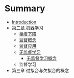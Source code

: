 # Summary

* [Introduction](README.md)
* [第二章 机器学习](chapter1.md)
  * [梯度下降](chapter1/ti-du-xia-jiang.md)
  * [监督概念](chapter1/gai-nian.md)
  * [监督应用](chapter1/ying-yong.md)
  * [无监督学习](chapter1/wu-jian-du-xue-xi.md)
    * [无监督学习概念](chapter1/wu-jian-du-xue-xi/wu-jian-du-xue-xi-gai-nian.md)
  * 监督学习
* 第三章 过拟合与欠拟合的概念

